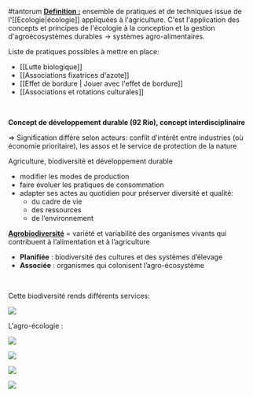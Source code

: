 #tantorum
<b><u>Definition :</u></b>   ensemble de pratiques et de techniques issue de l'[[Ecologie|écologie]] appliquées à l'agriculture.
C'est l'application des concepts et principes de l'écologie à la conception et la gestion d'agroécosystèmes durables → systèmes agro-alimentaires.
<br>

Liste de pratiques possibles à mettre en place:

- [[Lutte biologique]]
- [[Associations fixatrices d'azote]]
- [[Effet de bordure | Jouer avec l'effet de bordure]]
- [[Associations et rotations culturales]]
<br>

**Concept de développement durable (92 Rio), concept interdisciplinaire** 

=> Signification diffère selon acteurs: conflit d’intérêt entre industries (où économie prioritaire), les assos et le service de protection de la nature

Agriculture, biodiversité et développement durable
-  modifier les modes de production
- faire évoluer les pratiques de consommation
-  adapter ses actes au quotidien pour préserver diversité et qualité:
	- du cadre de vie
	- des ressources
	-   de l’environnement


<u><b>Agrobiodiversité</b></u>  = variété et variabilité des organismes vivants qui contribuent à l’alimentation et à l’agriculture
- **Planifiée** : biodiversité des cultures et des systèmes d’élevage
- **Associée** : organismes qui colonisent l’agro-écosystème
<br>

Cette biodiversité rends différents services:

![](https://lh3.googleusercontent.com/gb76A3nTRoWs2xWHOnQ82CQq4QrFoK-EzxjZSxnVYeE7L-mdQA41CeRuIkhGqloI0CE4_HoIorl3wVAyQW6d3zIIk6Cx2ocH0kiwqUDaT_1U6AgQcUnJuW10XL4PeRfqKfNek0PNd1D4pswHvJUEZgSezX6qKvtFllg71yrZifelJJQ5uBHE6NFdtznYEQ)

  
L'agro-écologie :

![](https://lh4.googleusercontent.com/oLVDdietllx8JTpDcCOeVlHuCJOzX34MHr7NLkGuC3qbuPDQ-CWBX1oKf57P_6i1HLXQup9Xum_Lg-VlLXF23m1rFWSuPSQPqImxBx3YRsLDq4bqAOtfED4tO2BVwmGuKGWA5TOLRkzsndhQJw14JvJPas9H29Q5Rkuk7iPE6UrHH_j7wYv8JsrqvdDl3Q)

![](https://lh6.googleusercontent.com/X02u04DDeOE9DiXrTP7Porj3K0cw8iKolHJP56hjhjKQDJ7wKcNpSomD9AuQtBUAJUYn-E-ci4fRO9UjvGNlPNiaTWgi2vxfoCAxx_aA3QAYaa9jq9ywKBs9VYLMQt1r1uAcbQAMwo5LroF9ud_NVvfpaTKVjWZPUR3L9xjvQNFhkWFtNOizOF8d0MA5jw)

![](https://lh5.googleusercontent.com/e_I3MS9Xa6FHjGFD9fG3T_rfRBRVbGfyczjnK9fYDDKGKA8OFhOLAND5qSLd2IGTzoUIIgUvGeFgBPDh94TQBDkEFnjDRgtkLqX1NKYEi0Bl1ur1Dav4cgP5HS9ep-o6rMYRAsME6Y7DF66zUHKYTQrBPTxnyLnutyFnzyuel02dGqxaTdCYYZKJZ4Qx9g)
<br>

**![](https://lh4.googleusercontent.com/Lrf9giegJAn3gocegrweGG_U0dLHbxFAdhHRgJmtnf2wIU7HVXFfIjnOpf3Z5rM4jLeJD0b9m9FJOyfvD1PDfdP4HGKrM0YZ6xK7gE93lVvbxzER0fMvUEqmCm7NcIHrg1wbMqMFi9c6LbFCtPfXtl9go3de2MDFaX9soNjKoAykQUem_3hdUfZykp7tkA)**